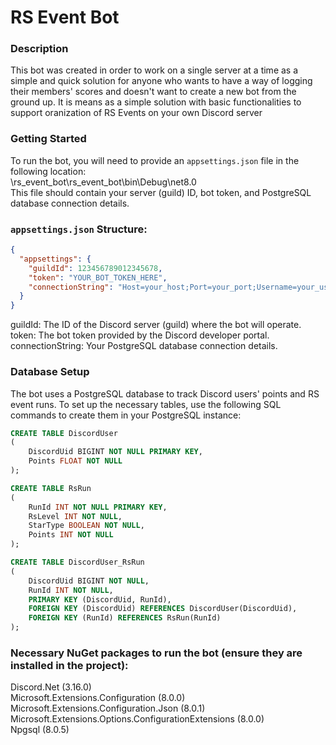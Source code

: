# RS Event Bot

### Description
This bot was created in order to work on a single server at a time as a simple and quick solution for anyone who wants to have a way of logging their members' scores and doesn't want to create a new bot from the ground up. It is means as a simple solution with basic functionalities to support oranization of RS Events on your own Discord server<br>


### Getting Started

To run the bot, you will need to provide an `appsettings.json` file in the following location:<br>
\rs_event_bot\rs_event_bot\bin\Debug\net8.0<br>
This file should contain your server (guild) ID, bot token, and PostgreSQL database connection details.<br>

### `appsettings.json` Structure:
```json
{
  "appsettings": {
    "guildId": 123456789012345678,
    "token": "YOUR_BOT_TOKEN_HERE",
    "connectionString": "Host=your_host;Port=your_port;Username=your_username;Password=your_password;Database=your_database"
  }
}
```
guildId: The ID of the Discord server (guild) where the bot will operate.<br>
token: The bot token provided by the Discord developer portal.<br>
connectionString: Your PostgreSQL database connection details.<br>

### Database Setup
The bot uses a PostgreSQL database to track Discord users' points and RS event runs. To set up the necessary tables, use the following SQL commands to create them in your PostgreSQL instance:

```sql
CREATE TABLE DiscordUser
(
    DiscordUid BIGINT NOT NULL PRIMARY KEY,
    Points FLOAT NOT NULL
);

CREATE TABLE RsRun
(
    RunId INT NOT NULL PRIMARY KEY,
    RsLevel INT NOT NULL,
    StarType BOOLEAN NOT NULL,
    Points INT NOT NULL
);

CREATE TABLE DiscordUser_RsRun
(
    DiscordUid BIGINT NOT NULL,
    RunId INT NOT NULL,
    PRIMARY KEY (DiscordUid, RunId),
    FOREIGN KEY (DiscordUid) REFERENCES DiscordUser(DiscordUid),
    FOREIGN KEY (RunId) REFERENCES RsRun(RunId)
);
```

### Necessary NuGet packages to run the bot (ensure they are installed in the project):<br>
Discord.Net (3.16.0)<br>
Microsoft.Extensions.Configuration (8.0.0)<br>
Microsoft.Extensions.Configuration.Json (8.0.1)<br>
Microsoft.Extensions.Options.ConfigurationExtensions (8.0.0)<br>
Npgsql (8.0.5)<br>
